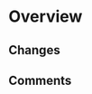 # Overview

## Changes

<!-- 
Provide bullet point details.
Include "- fixes <#issue_number>" to link to an outstanding issue.
-->

## Comments

<!-- 
Provide additional information as needed.
Delete header if it isn't used.
-->
